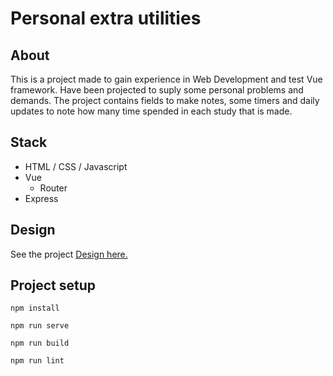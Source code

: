 # Personal extra utilities

## About

This is a project made to gain experience in Web Development and test Vue framework. Have been projected to suply some personal problems and demands. The project contains fields to make notes, some timers and daily updates to note how many time spended in each study that is made.

## Stack

- HTML / CSS / Javascript
- Vue
  - Router
- Express

## Design

  See the project [Design here.](https://www.figma.com/file/bKb3KBaDXra06tUsDATf6y/New-Tab-Extra-Utilities?node-id=22%3A1)

## Project setup
```
npm install

npm run serve

npm run build

npm run lint
```